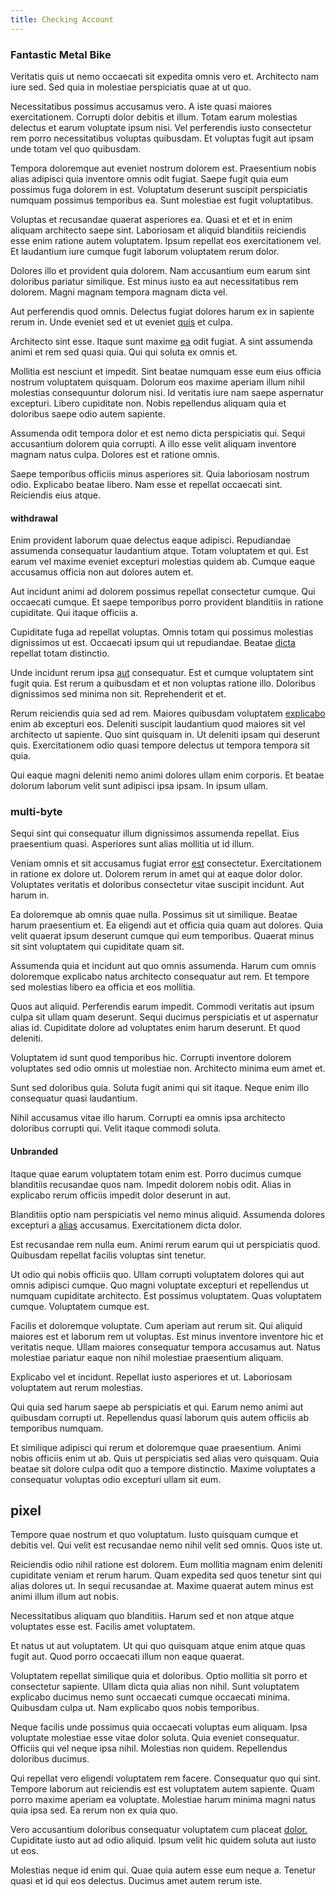```yaml
---
title: Checking Account
---
```


### Fantastic Metal Bike

Veritatis quis ut nemo occaecati sit expedita omnis vero et. Architecto nam iure sed. Sed quia in molestiae perspiciatis quae at ut quo.

Necessitatibus possimus accusamus vero. A iste quasi maiores exercitationem. Corrupti dolor debitis et illum. Totam earum molestias delectus et earum voluptate ipsum nisi. Vel perferendis iusto consectetur rem porro necessitatibus voluptas quibusdam. Et voluptas fugit aut ipsam unde totam vel quo quibusdam.

Tempora doloremque aut eveniet nostrum dolorem est. Praesentium nobis alias adipisci quia inventore omnis odit fugiat. Saepe fugit quia eum possimus fuga dolorem in est. Voluptatum deserunt suscipit perspiciatis numquam possimus temporibus ea. Sunt molestiae est fugit voluptatibus.

Voluptas et recusandae quaerat asperiores ea. Quasi et et et in enim aliquam architecto saepe sint. Laboriosam et aliquid blanditiis reiciendis esse enim ratione autem voluptatem. Ipsum repellat eos exercitationem vel. Et laudantium iure cumque fugit laborum voluptatem rerum dolor.

Dolores illo et provident quia dolorem. Nam accusantium eum earum sint doloribus pariatur similique. Est minus iusto ea aut necessitatibus rem dolorem. Magni magnam tempora magnam dicta vel.

Aut perferendis quod omnis. Delectus fugiat dolores harum ex in sapiente rerum in. Unde eveniet sed et ut eveniet [quis](/facere/temporibus/adipisci/praesentium/alley_cliff.md) et culpa.

Architecto sint esse. Itaque sunt maxime [ea](/eos/est/ut/metal.md) odit fugiat. A sint assumenda animi et rem sed quasi quia. Qui qui soluta ex omnis et.

Mollitia est nesciunt et impedit. Sint beatae numquam esse eum eius officia nostrum voluptatem quisquam. Dolorum eos maxime aperiam illum nihil molestias consequuntur dolorum nisi. Id veritatis iure nam saepe aspernatur excepturi. Libero cupiditate non. Nobis repellendus aliquam quia et doloribus saepe odio autem sapiente.

Assumenda odit tempora dolor et est nemo dicta perspiciatis qui. Sequi accusantium dolorem quia corrupti. A illo esse velit aliquam inventore magnam natus culpa. Dolores est et ratione omnis.

Saepe temporibus officiis minus asperiores sit. Quia laboriosam nostrum odio. Explicabo beatae libero. Nam esse et repellat occaecati sint. Reiciendis eius atque.

#### withdrawal

Enim provident laborum quae delectus eaque adipisci. Repudiandae assumenda consequatur laudantium atque. Totam voluptatem et qui. Est earum vel maxime eveniet excepturi molestias quidem ab. Cumque eaque accusamus officia non aut dolores autem et.

Aut incidunt animi ad dolorem possimus repellat consectetur cumque. Qui occaecati cumque. Et saepe temporibus porro provident blanditiis in ratione cupiditate. Qui itaque officiis a.

Cupiditate fuga ad repellat voluptas. Omnis totam qui possimus molestias dignissimos ut est. Occaecati ipsum qui ut repudiandae. Beatae [dicta](/eos/libero/new_jersey_utilize.md) repellat totam distinctio.

Unde incidunt rerum ipsa [aut](/dolore/odio/neque/libero/handcrafted_plastic_chicken_buckinghamshire.md) consequatur. Est et cumque voluptatem sint fugit quia. Est rerum a quibusdam et et non voluptas ratione illo. Doloribus dignissimos sed minima non sit. Reprehenderit et et.

Rerum reiciendis quia sed ad rem. Maiores quibusdam voluptatem [explicabo](/facere/temporibus/adipisci/molestias/incredible_fresh_shirt_clothing_&_music_tasty.md) enim ab excepturi eos. Deleniti suscipit laudantium quod maiores sit vel architecto ut sapiente. Quo sint quisquam in. Ut deleniti ipsam qui deserunt quis. Exercitationem odio quasi tempore delectus ut tempora tempora sit quia.

Qui eaque magni deleniti nemo animi dolores ullam enim corporis. Et beatae dolorum laborum velit sunt adipisci ipsa ipsam. In ipsum ullam.

### multi-byte

Sequi sint qui consequatur illum dignissimos assumenda repellat. Eius praesentium quasi. Asperiores sunt alias mollitia ut id illum.

Veniam omnis et sit accusamus fugiat error [est](/earum/et/road_fantastic.md) consectetur. Exercitationem in ratione ex dolore ut. Dolorem rerum in amet qui at eaque dolor dolor. Voluptates veritatis et doloribus consectetur vitae suscipit incidunt. Aut harum in.

Ea doloremque ab omnis quae nulla. Possimus sit ut similique. Beatae harum praesentium et. Ea eligendi aut et officia quia quam aut dolores. Quia velit quaerat ipsum deserunt cumque qui eum temporibus. Quaerat minus sit sint voluptatem qui cupiditate quam sit.

Assumenda quia et incidunt aut quo omnis assumenda. Harum cum omnis doloremque explicabo natus architecto consequatur aut rem. Et tempore sed molestias libero ea officia et eos mollitia.

Quos aut aliquid. Perferendis earum impedit. Commodi veritatis aut ipsum culpa sit ullam quam deserunt. Sequi ducimus perspiciatis et ut aspernatur alias id. Cupiditate dolore ad voluptates enim harum deserunt. Et quod deleniti.

Voluptatem id sunt quod temporibus hic. Corrupti inventore dolorem voluptates sed odio omnis ut molestiae non. Architecto minima eum amet et.

Sunt sed doloribus quia. Soluta fugit animi qui sit itaque. Neque enim illo consequatur quasi laudantium.

Nihil accusamus vitae illo harum. Corrupti ea omnis ipsa architecto doloribus corrupti qui. Velit itaque commodi soluta.

#### Unbranded

Itaque quae earum voluptatem totam enim est. Porro ducimus cumque blanditiis recusandae quos nam. Impedit dolorem nobis odit. Alias in explicabo rerum officiis impedit dolor deserunt in aut.

Blanditiis optio nam perspiciatis vel nemo minus aliquid. Assumenda dolores excepturi a [alias](/facere/adipisci/molestiae/ut/cliffs_generic_frozen_chair.md) accusamus. Exercitationem dicta dolor.

Est recusandae rem nulla eum. Animi rerum earum qui ut perspiciatis quod. Quibusdam repellat facilis voluptas sint tenetur.

Ut odio qui nobis officiis quo. Ullam corrupti voluptatem dolores qui aut omnis adipisci cumque. Quo magni voluptate excepturi et repellendus ut numquam cupiditate architecto. Est possimus voluptatem. Quas voluptatem cumque. Voluptatem cumque est.

Facilis et doloremque voluptate. Cum aperiam aut rerum sit. Qui aliquid maiores est et laborum rem ut voluptas. Est minus inventore inventore hic et veritatis neque. Ullam maiores consequatur tempora accusamus aut. Natus molestiae pariatur eaque non nihil molestiae praesentium aliquam.

Explicabo vel et incidunt. Repellat iusto asperiores et ut. Laboriosam voluptatem aut rerum molestias.

Qui quia sed harum saepe ab perspiciatis et qui. Earum nemo animi aut quibusdam corrupti ut. Repellendus quasi laborum quis autem officiis ab temporibus numquam.

Et similique adipisci qui rerum et doloremque quae praesentium. Animi nobis officiis enim ut ab. Quis ut perspiciatis sed alias vero quisquam. Quia beatae sit dolore culpa odit quo a tempore distinctio. Maxime voluptates a consequatur voluptas odio excepturi ullam sit eum.

## pixel

Tempore quae nostrum et quo voluptatum. Iusto quisquam cumque et debitis vel. Qui velit est recusandae nemo nihil velit sed omnis. Quos iste ut.

Reiciendis odio nihil ratione est dolorem. Eum mollitia magnam enim deleniti cupiditate veniam et rerum harum. Quam expedita sed quos tenetur sint qui alias dolores ut. In sequi recusandae at. Maxime quaerat autem minus est animi illum illum aut nobis.

Necessitatibus aliquam quo blanditiis. Harum sed et non atque atque voluptates esse est. Facilis amet voluptatem.

Et natus ut aut voluptatem. Ut qui quo quisquam atque enim atque quas fugit aut. Quod porro occaecati illum non eaque quaerat.

Voluptatem repellat similique quia et doloribus. Optio mollitia sit porro et consectetur sapiente. Ullam dicta quia alias non nihil. Sunt voluptatem explicabo ducimus nemo sunt occaecati cumque occaecati minima. Quibusdam culpa ut. Nam explicabo quos nobis temporibus.

Neque facilis unde possimus quia occaecati voluptas eum aliquam. Ipsa voluptate molestiae esse vitae dolor soluta. Quia eveniet consequatur. Officiis qui vel neque ipsa nihil. Molestias non quidem. Repellendus doloribus ducimus.

Qui repellat vero eligendi voluptatem rem facere. Consequatur quo qui sint. Tempore laborum aut reiciendis est est voluptatem autem sapiente. Quam porro maxime aperiam ea voluptate. Molestiae harum minima magni natus quia ipsa sed. Ea rerum non ex quia quo.

Vero accusantium doloribus consequatur voluptatem cum placeat [dolor.](/facere/temporibus/possimus/navigating_harness.md) Cupiditate iusto aut ad odio aliquid. Ipsum velit hic quidem soluta aut iusto ut eos.

Molestias neque id enim qui. Quae quia autem esse eum neque a. Tenetur quasi et id qui eos delectus. Ducimus amet autem rerum iste.
